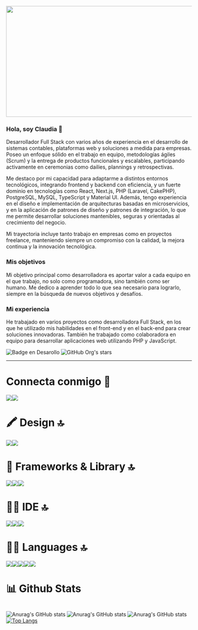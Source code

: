 
<p align="center" >
  <img src="https://ik.imagekit.io/smdxc0e2g3/userscontent2-endpoint/images/b0f8ca2a-eb63-4b95-b114-bbf89d4117b3/7c5eae3552a3ec6e4a5862ca8f55e217.gif?tr=w-320,rt-0"  style="width: 1000px; height: 300px;">
</p>


<h3>Hola, soy Claudia 👋</h3>
Desarrollador Full Stack con varios años de experiencia en el desarrollo de sistemas contables, plataformas web y soluciones a medida para empresas. Poseo un enfoque sólido en el trabajo en equipo, metodologías ágiles (Scrum) y la entrega de productos funcionales y escalables, participando activamente en ceremonias como dailies, plannings y retrospectivas.

Me destaco por mi capacidad para adaptarme a distintos entornos tecnológicos, integrando frontend y backend con eficiencia, y un fuerte dominio en tecnologías como React, Next.js, PHP (Laravel, CakePHP), PostgreSQL, MySQL, TypeScript y Material UI. Además, tengo experiencia en el diseño e implementación de arquitecturas basadas en microservicios, y en la aplicación de patrones de diseño y patrones de integración, lo que me permite desarrollar soluciones mantenibles, seguras y orientadas al crecimiento del negocio.

Mi trayectoria incluye tanto trabajo en empresas como en proyectos freelance, manteniendo siempre un compromiso con la calidad, la mejora continua y la innovación tecnológica.

<h3>Mis objetivos</h3>
Mi objetivo principal como desarrolladora es aportar valor a cada equipo en el que trabajo, no solo como programadora, sino también como ser humano. Me dedico a aprender todo lo que sea necesario para lograrlo, siempre en la búsqueda de nuevos objetivos y desafíos.

<h3>Mi experiencia</h3>
He trabajado en varios proyectos como desarrolladora Full Stack, en los que he utilizado mis habilidades en el front-end y en el back-end para crear soluciones innovadoras. También he trabajado como colaboradora en equipo para desarrollar aplicaciones web  utilizando PHP y JavaScript. 

 ![Badge en Desarollo](https://img.shields.io/badge/STATUS-EN%20DESAROLLO-green) ![GitHub Org's stars](https://img.shields.io/github/stars/claudiareyesjofre?style=social)

<hr/>

<h1>Connecta conmigo 📌</h1>

<div style="display: flex; flex-direction: row;">
  <a href="https://github.com/claudiareyesjofre"><img src="https://img.shields.io/badge/GitHub-100000?style=for-the-badge&logo=github&logoColor=white"/>
</a>
  <a href="https://www.linkedin.com/in/claudia-reyes-jofré/"><img src="https://img.shields.io/badge/LinkedIn-0077B5?style=for-the-badge&logo=linkedin&logoColor=white"/></a>
</div>


<h1>🖍 Design 🔝</h1>
<div style="display: flex;">
<img src="https://img.shields.io/badge/Canva-%2300C4CC.svg?&style=for-the-badge&logo=Canva&logoColor=white"/>
<img src="https://img.shields.io/badge/Figma-F24E1E?style=for-the-badge&logo=figma&logoColor=white"/>
</div>


<h1>🚀 Frameworks & Library 🔝</h1>
  <div style="display: flex;">
<img src="https://img.shields.io/badge/Laragon-0E83CD?style=for-the-badge&logo=Laragon&logoColor=white"/>
<img src="https://img.shields.io/badge/Postman-FF6C37?style=for-the-badge&logo=Postman&logoColor=white"/>
<img src="https://img.shields.io/badge/React-20232A?style=for-the-badge&logo=react&logoColor=61DAFB"/>
</div>
<h1> 👩‍💻 IDE 🔝</h1>
    <div style="display: flex;">
<img src="https://img.shields.io/badge/Gitpod-000000?style=for-the-badge&logo=gitpod&logoColor=#FFAE33"/>
<img src="https://img.shields.io/badge/VSCode-0078D4?style=for-the-badge&logo=visual%20studio%20code&logoColor=white" />
<img src="https://img.shields.io/badge/Visual_Studio_Code-0078D4?style=for-the-badge&logo=visual%20studio%20code&logoColor=white"/>
</div>
<h1> 👩‍💻 Languages 🔝 </h1>
 <div style="display: flex;">
<img src="https://img.shields.io/badge/CSS3-1572B6?style=for-the-badge&logo=css3&logoColor=white" />
<img src="https://img.shields.io/badge/HTML5-E34F26?style=for-the-badge&logo=html5&logoColor=white" />
<img src="https://img.shields.io/badge/JavaScript-323330?style=for-the-badge&logo=javascript&logoColor=F7DF1E" />
<img src="https://img.shields.io/badge/json-5E5C5C?style=for-the-badge&logo=json&logoColor=white" />
<img src="https://img.shields.io/badge/Python-FFD43B?style=for-the-badge&logo=python&logoColor=blue" / >
</div>


<h1>📊 Github Stats </h1>
 <div style="display: flex;">
  
![Anurag's GitHub stats](https://github-readme-streak-stats.herokuapp.com/?user=claudiareyesjofre)
![Anurag's GitHub stats](https://github-readme-stats.vercel.app/api?username=claudiareyesjofre&show_icons=true&theme=radical)
![Anurag's GitHub stats](https://github-profile-summary-cards.vercel.app/api/cards/profile-details?username=claudiareyesjofre)
[![Top Langs](https://github-readme-stats.vercel.app/api/top-langs/?username=claudiareyesjofre&layout=compact)](https://github.com/anuraghazra/github-readme-stats)

</div>
